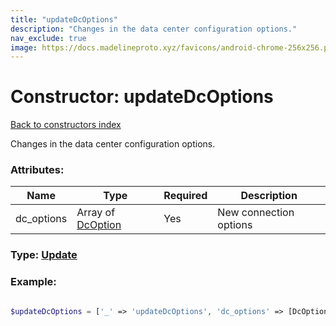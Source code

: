 ```yaml
---
title: "updateDcOptions"
description: "Changes in the data center configuration options."
nav_exclude: true
image: https://docs.madelineproto.xyz/favicons/android-chrome-256x256.png
---
```

# Constructor: updateDcOptions  
[Back to constructors index](/API_docs/constructors/index.html)



Changes in the data center configuration options.

### Attributes:

| Name     |    Type       | Required | Description |
|----------|---------------|----------|-------------|
|dc\_options|Array of [DcOption](/API_docs/types/DcOption.html) | Yes|New connection options|



### Type: [Update](/API_docs/types/Update.html)


### Example:

```php

$updateDcOptions = ['_' => 'updateDcOptions', 'dc_options' => [DcOption, DcOption]];
```  
